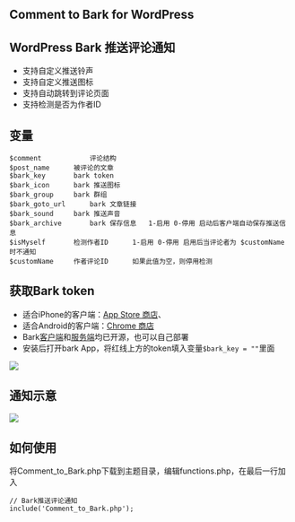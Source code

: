 ## Comment to Bark for WordPress
## WordPress Bark 推送评论通知
- 支持自定义推送铃声
-  支持自定义推送图标
-  支持自动跳转到评论页面
-  支持检测是否为作者ID

## 变量
```
$comment	    	评论结构
$post_name		被评论的文章
$bark_key		bark token
$bark_icon		bark 推送图标
$bark_group		bark 群组
$bark_goto_url		bark 文章链接
$bark_sound		bark 推送声音
$bark_archive		bark 保存信息	1-启用 0-停用 启动后客户端自动保存推送信息
$isMyself		检测作者ID      1-启用 0-停用 启用后当评论者为 $customName 时不通知 
$customName		作者评论ID      如果此值为空，则停用检测
 ```

## 获取Bark token
- 适合iPhone的客户端：[App Store 商店](https://itunes.apple.com/cn/app/bark-customed-notifications/id1403753865 "App Store 商店")、
- 适合Android的客户端：[Chrome 商店](https://chrome.google.com/webstore/detail/bark/pmlkbdbpglkgbgopghdcmohdcmladeii "Chrome 商店")
- Bark[客户端](https://github.com/Finb/Bark "客户端")和[服务端](https://github.com/Finb/go-tools "服务端")均已开源，也可以自己部署
- 安装后打开bark App，将红线上方的token填入变量```$bark_key = ""```里面

![](https://cheen.cn/wp-content/uploads/2022/01/bark.jpg)

## 通知示意
![](https://cheen.cn/wp-content/cache/theme-thumbnail/972d5c32a9f2628acb4e93828cd3ce26-680-170.jpg)


## 如何使用
将Comment_to_Bark.php下载到主题目录，编辑functions.php，在最后一行加入
```
// Bark推送评论通知 
include('Comment_to_Bark.php');
```
